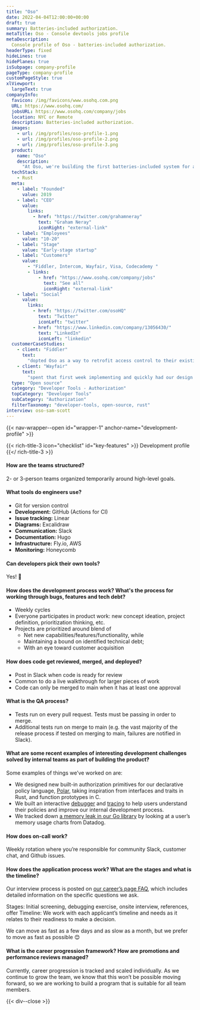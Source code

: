 ```yaml
---
title: "Oso"
date: 2022-04-04T12:00:00+00:00
draft: true
summary: Batteries-included authorization.
metaTitle: Oso - Console devtools jobs profile
metaDescription:
  Console profile of Oso - batteries-included authorization.
headerType: fixed
hideLines: true
hidePlanes: true
isSubpage: company-profile
pageType: company-profile
customPageStyle: true
xlViewport:
  largeText: true
companyInfo:
  favicon: /img/favicons/www.osohq.com.png
  URL: https://www.osohq.com/
  jobsURL: https://www.osohq.com/company/jobs
  location: NYC or Remote
  description: Batteries-included authorization.
  images:
    - url: /img/profiles/oso-profile-1.png
    - url: /img/profiles/oso-profile-2.png
    - url: /img/profiles/oso-profile-3.png
  product:
    name: "Oso"
    description:
      "At Oso, we're building the first batteries-included system for authorization so developers don't have to roll it on their own anymore. We're building slick APIs so they can get started quickly, and a fully-fledged policy language under the hood so they can customize their system however they need. We don't rely on product managers to spec out projects–the engineers on the team take big problems, experiment with solutions and ship a superhuman experience for our users."
  techStack:
    - Rust
  meta:
    - label: "Founded"
      value: 2019
    - label: "CEO"
      value:
        links:
          - href: "https://twitter.com/grahamneray"
            text: "Graham Neray"
            iconRight: "external-link"
    - label: "Employees"
      value: "10-20"
    - label: "Stage"
      value: "Early-stage startup"
    - label: "Customers"
      value:
        - "Fiddler, Intercom, Wayfair, Visa, Codecademy "
        - links:
            - href: "https://www.osohq.com/company/jobs"
              text: "See all"
              iconRight: "external-link"
    - label: "Social"
      value:
        links:
          - href: "https://twitter.com/osoHQ"
            text: "Twitter"
            iconLeft: "twitter"
          - href: "https://www.linkedin.com/company/13056430/"
            text: "LinkedIn"
            iconLeft: "linkedin"
  customerCaseStudies:
    - client: "Fiddler"
      text:
        "dopted Oso as a way to retrofit access control to their existing product. The documentation, examples and the support provided on the slack channels is just plain awesome."
    - client: "Wayfair"
      text:
        "spent that first week implementing and quickly had our design implemented using the Oso framework. This let us write an authorization policy in their declarative language, Polar."
  type: "Open source"
  category: "Developer Tools - Authorization"
  topCategory: "Developer Tools"
  subCategory: "Authorization"
  filterTaxonomy: "developer-tools, open-source, rust"
interview: oso-sam-scott
---
```


{{< nav-wrapper--open id="wrapper-1" anchor-name="development-profile" >}}

{{< rich-title-3 icon="checklist" id="key-features" >}} Development profile
{{</ rich-title-3 >}}

#### How are the teams structured?

2- or 3-person teams organized temporarily around high-level goals.

#### What tools do engineers use?

- Git for version control
- **Development:** GitHub (Actions for CI)
- **Issue tracking:** Linear
- **Diagrams:** Excalidraw
- **Communication:** Slack
- **Documentation:** Hugo
- **Infrastructure:** Fly.io, AWS
- **Monitoring:** Honeycomb

#### Can developers pick their own tools?

Yes! 🌈

#### How does the development process work? What's the process for working through bugs, features and tech debt?

- Weekly cycles
- Everyone participates in product work: new concept ideation, project
  definition, prioritization thinking, etc.
- Projects are prioritized around blend of
  - Net new capabilities/features/functionality, while
  - Maintaining a bound on identified technical debt;
  - With an eye toward customer acquisition

#### How does code get reviewed, merged, and deployed?

- Post in Slack when code is ready for review
- Common to do a live walkthrough for larger pieces of work
- Code can only be merged to main when it has at least one approval

#### What is the QA process?

- Tests run on every pull request. Tests must be passing in order to merge.
- Additional tests run on merge to main (e.g. the vast majority of the release
  process if tested on merging to main, failures are notified in Slack).

#### What are some recent examples of interesting development challenges solved by internal teams as part of building the product?

Some examples of things we’ve worked on are:

- We designed new built-in authorization primitives for our declarative policy
  language,
  [Polar](https://docs.osohq.com/python/reference/polar/polar-syntax.html),
  taking inspiration from interfaces and traits in Rust, and function prototypes
  in C.
- We built an interactive
  [debugger](https://docs.osohq.com/python/reference/tooling/debugger.html) and
  [tracing](https://docs.osohq.com/python/reference/tooling/tracing.html) to
  help users understand their policies and improve our internal development
  process.
- We tracked down [a memory leak in our Go
  library](https://github.com/osohq/oso/issues/944) by looking at a user’s
  memory usage charts from Datadog.

#### How does on-call work?

Weekly rotation where you’re responsible for community Slack, customer chat, and
Github issues.

#### How does the application process work? What are the stages and what is the timeline?

Our interview process is posted on [our career’s page
FAQ](https://www.osohq.com/company/jobs), which includes detailed information on
the specific questions we ask.

Stages: Initial screening, debugging exercise, onsite interview, references,
offer Timeline: We work with each applicant’s timeline and needs as it relates
to their readiness to make a decision.

We can move as fast as a few days and as slow as a month, but we prefer to move
as fast as possible 😊

#### What is the career progression framework? How are promotions and performance reviews managed?

Currently, career progression is tracked and scaled individually. As we continue
to grow the team, we know that this won’t be possible moving forward, so we are
working to build a program that is suitable for all team members.

{{< div--close >}}
